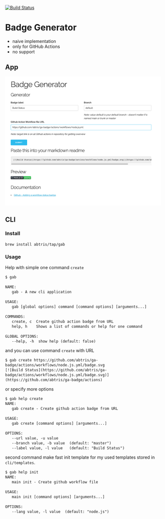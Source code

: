 [![Build Status](https://github.com/abtris/ga-badge/actions/workflows/node.js.yml/badge.svg)](https://github.com/abtris/ga-badge/actions)
# Badge Generator

- naive implementation
- only for GitHub Actions
- no support

## App

![](screenshot.png)

## CLI

### Install

```shell
brew install abtris/tap/gab
```

### Usage

Help with simple one command `create`

```shell
$ gab

NAME:
   gab - A new cli application

USAGE:
   gab [global options] command [command options] [arguments...]

COMMANDS:
   create, c  Create github action badge from URL
   help, h    Shows a list of commands or help for one command

GLOBAL OPTIONS:
   --help, -h  show help (default: false)
```

and you can use command `create` with URL

```shell
$ gab create https://github.com/abtris/ga-badge/actions/workflows/node.js.yml/badge.svg
[![Build Status](https://github.com/abtris/ga-badge/actions/workflows/node.js.yml/badge.svg)](https://github.com/abtris/ga-badge/actions)
```

or specify more options

```shell
$ gab help create
NAME:
   gab create - Create github action badge from URL

USAGE:
   gab create [command options] [arguments...]

OPTIONS:
   --url value, -u value
   --branch value, -b value  (default: "master")
   --label value, -l value   (default: "Build Status")
```

second command make fast init template for my used templates stored in `cli/templates`.

```shell
$ gab help init
NAME:
   main init - Create github workflow file

USAGE:
   main init [command options] [arguments...]

OPTIONS:
   --lang value, -l value  (default: "node.js")
```
